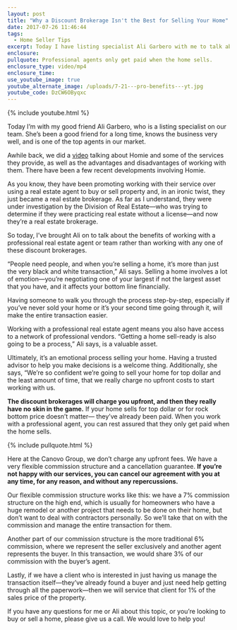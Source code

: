 ```yaml
---
layout: post
title: "Why a Discount Brokerage Isn't the Best for Selling Your Home"
date: 2017-07-26 11:46:44
tags:
  - Home Seller Tips
excerpt: Today I have listing specialist Ali Garbero with me to talk about the benefits of working with a professional real estate agent or team.
enclosure:
pullquote: Professional agents only get paid when the home sells.
enclosure_type: video/mp4
enclosure_time:
use_youtube_image: true
youtube_alternate_image: /uploads/7-21---pro-benefits---yt.jpg
youtube_code: DzCW6OByqxc
---
```



{% include youtube.html %}

Today I’m with my good friend Ali Garbero, who is a listing specialist on our team. She’s been a good friend for a long time, knows the business very well, and is one of the top agents in our market.

Awhile back, we did a [video](http://canovogroup.tv/the-risks-of-selling-your-home-without-a-professional-agent.html) talking about Homie and some of the services they provide, as well as the advantages and disadvantages of working with them. There have been a few recent developments involving Homie.

As you know, they have been promoting working with their service over using a real estate agent to buy or sell property and, in an ironic twist, they just became a real estate brokerage. As far as I understand, they were under investigation by the Division of Real Estate—who was trying to determine if they were practicing real estate without a license—and now they’re a real estate brokerage.

So today, I’ve brought Ali on to talk about the benefits of working with a professional real estate agent or team rather than working with any one of these discount brokerages.

“People need people, and when you’re selling a home, it’s more than just the very black and white transaction,” Ali says. Selling a home involves a lot of emotion—you’re negotiating one of your largest if not the largest asset that you have, and it affects your bottom line financially.

Having someone to walk you through the process step-by-step, especially if you’ve never sold your home or it’s your second time going through it, will make the entire transaction easier.

Working with a professional real estate agent means you also have access to a network of professional vendors. “Getting a home sell-ready is also going to be a process,” Ali says, is a valuable asset.

Ultimately, it’s an emotional process selling your home. Having a trusted advisor to help you make decisions is a welcome thing. Additionally, she says, “We’re so confident we’re going to sell your home for top dollar and the least amount of time, that we really charge no upfront costs to start working with us.

**The discount brokerages will charge you upfront, and then they really have no skin in the game.** If your home sells for top dollar or for rock bottom price doesn’t matter— they’ve already been paid. When you work with a professional agent, you can rest assured that they only get paid when the home sells.

{% include pullquote.html %}

Here at the Canovo Group, we don’t charge any upfront fees. We have a very flexible commission structure and a cancellation guarantee. **If you’re not happy with our services, you can cancel our agreement with you at any time, for any reason, and without any repercussions.**

Our flexible commission structure works like this: we have a 7% commission structure on the high end, which is usually for homeowners who have a huge remodel or another project that needs to be done on their home, but don’t want to deal with contractors personally. So we’ll take that on with the commission and manage the entire transaction for them.

Another part of our commission structure is the more traditional 6% commission, where we represent the seller exclusively and another agent represents the buyer. In this transaction, we would share 3% of our commission with the buyer’s agent.

Lastly, if we have a client who is interested in just having us manage the transaction itself—they’ve already found a buyer and just need help getting through all the paperwork—then we will service that client for 1% of the sales price of the property.

If you have any questions for me or Ali about this topic, or you’re looking to buy or sell a home, please give us a call. We would love to help you!